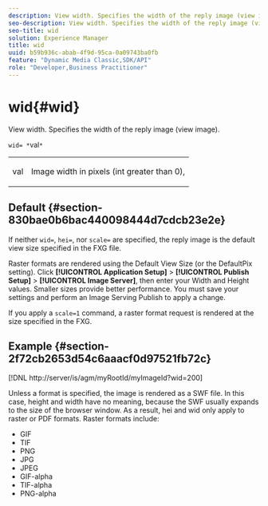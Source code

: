 ```yaml
---
description: View width. Specifies the width of the reply image (view image).
seo-description: View width. Specifies the width of the reply image (view image).
seo-title: wid
solution: Experience Manager
title: wid
uuid: b59b936c-abab-4f9d-95ca-0a09743ba0fb
feature: "Dynamic Media Classic,SDK/API"
role: "Developer,Business Practitioner"
---
```


# wid{#wid}

View width. Specifies the width of the reply image (view image).

 `wid= *`val`*`

<table id="simpletable_8229FEFB366F4A799C206FD3E3C601BA"> 
 <tr class="strow"> 
  <td class="stentry"> <p><span class="codeph"> <span class="varname"> val</span></span> </p> </td> 
  <td class="stentry"> <p>Image width in pixels (int greater than 0), </p></td> 
 </tr> 
</table>

## Default {#section-830bae0b6bac440098444d7cdcb23e2e}

If neither `wid=`, `hei=`, nor `scale=` are specified, the reply image is the default view size specified in the FXG file.

Raster formats are rendered using the Default View Size (or the DefaultPix setting). Click **[!UICONTROL Application Setup]** > **[!UICONTROL Publish Setup]** > **[!UICONTROL Image Server]**, then enter your Width and Height values. Smaller sizes provide better performance. You must save your settings and perform an Image Serving Publish to apply a change.

If you apply a `scale=1` command, a raster format request is rendered at the size specified in the FXG.

## Example {#section-2f72cb2653d54c6aaacf0d97521fb72c}

[!DNL http://server/is/agm/myRootId/myImageId?wid=200]

Unless a format is specified, the image is rendered as a SWF file. In this case, height and width have no meaning, because the SWF usually expands to the size of the browser window. As a result, hei and wid only apply to raster or PDF formats. Raster formats include:

* GIF 
* TIF 
* PNG 
* JPG 
* JPEG 
* GIF-alpha 
* TIF-alpha 
* PNG-alpha

